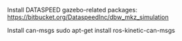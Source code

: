 Install DATASPEED gazebo-related packages:
https://bitbucket.org/DataspeedInc/dbw_mkz_simulation

Install can-msgs
sudo apt-get install ros-kinetic-can-msgs
